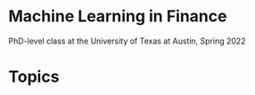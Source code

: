 # Machine Learning in Finance 
PhD-level class at the University of Texas at Austin, Spring 2022

# Topics

